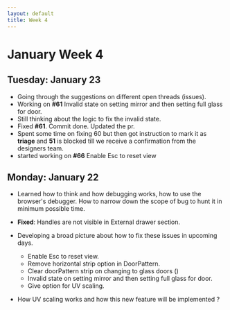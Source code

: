 ```yaml
---
layout: default
title: Week 4
---
```

# **January Week 4**
## **Tuesday: January 23**
- Going through the suggestions on different open threads (issues).
- Working on **#61** Invalid state on setting mirror and then setting full glass for door.
- Still thinking about the logic to fix the invalid state.
- Fixed **#61**. Commit done. Updated the pr.
- Spent some time on fixing 60 but then got instruction to mark it as **triage** and **51** is blocked till we receive a confirmation from the designers team.
- started working on **#66** Enable Esc to reset view

## **Monday: January 22**
- Learned how to think and how debugging works, how to use the browser's debugger. How to narrow down the scope of bug to hunt it in minimum possible time.
- **Fixed**: Handles are not visible in External drawer section.
- Developing a broad picture about how to fix these issues in upcoming days.
   - Enable Esc to reset view.
   - Remove horizontal strip option in DoorPattern.
   - Clear doorPattern strip on changing to glass doors ()
   - Invalid state on setting mirror and then setting full glass for door.
   - Give option for UV scaling.
 
- How UV scaling works and how this new feature will be implemented ? 
